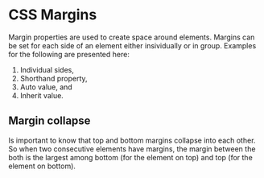 # CSS Margins
Margin properties are used to create space around elements.
Margins can be set for each side of an element either insividually or in group.
Examples for the following are presented here:
1. Individual sides,
2. Shorthand property,
3. Auto value, and
4. Inherit value.
## Margin collapse
Is important to know that top and bottom margins collapse into each other. So when two consecutive elements have margins, the margin between the both is the largest among bottom (for the element on top) and top (for the element on bottom).